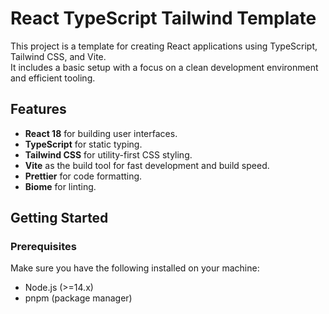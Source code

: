 # React TypeScript Tailwind Template

This project is a template for creating React applications using TypeScript, Tailwind CSS, and Vite.  
It includes a basic setup with a focus on a clean development environment and efficient tooling.  

## Features

- **React 18** for building user interfaces.
- **TypeScript** for static typing.
- **Tailwind CSS** for utility-first CSS styling.
- **Vite** as the build tool for fast development and build speed.
- **Prettier** for code formatting.
- **Biome** for linting.

## Getting Started

### Prerequisites

Make sure you have the following installed on your machine:

- Node.js (>=14.x)
- pnpm (package manager)